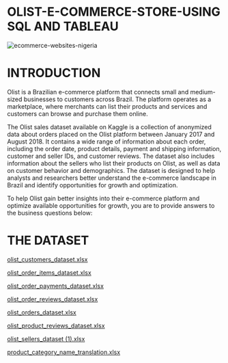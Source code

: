 # OLIST-E-COMMERCE-STORE-USING SQL AND TABLEAU

![ecommerce-websites-nigeria](https://github.com/Hykze1/OLIST-E-COMMERCE-STORE-/assets/100960483/e75c3410-fe12-4477-b436-aa56d3fc3b89)

# INTRODUCTION
Olist is a Brazilian e-commerce platform that connects small and medium-sized businesses to customers across Brazil. The platform operates as a marketplace, where merchants can list their products and services and customers can browse and purchase them online. 

The Olist sales dataset available on Kaggle is a collection of anonymized data about orders placed on the Olist platform between January 2017 and August 2018. It contains a wide range of information about each order, including the order date, product details, payment and shipping information, customer and seller IDs, and customer reviews. The dataset also includes information about the sellers who list their products on Olist, as well as data on customer behavior and demographics. The dataset is designed to help analysts and researchers better understand the e-commerce landscape in Brazil and identify opportunities for growth and optimization. 

To help Olist gain better insights into their e-commerce platform and optimize available opportunities for growth, you are to provide answers to the business questions below:

# THE DATASET


[olist_customers_dataset.xlsx](https://github.com/Hykze1/OLIST-E-COMMERCE-STORE-/files/12190322/olist_customers_dataset.xlsx)

[olist_order_items_dataset.xlsx](https://github.com/Hykze1/OLIST-E-COMMERCE-STORE-/files/12190323/olist_order_items_dataset.xlsx)

[olist_order_payments_dataset.xlsx](https://github.com/Hykze1/OLIST-E-COMMERCE-STORE-/files/12190324/olist_order_payments_dataset.xlsx)

[olist_order_reviews_dataset.xlsx](https://github.com/Hykze1/OLIST-E-COMMERCE-STORE-/files/12190325/olist_order_reviews_dataset.xlsx)

[olist_orders_dataset.xlsx](https://github.com/Hykze1/OLIST-E-COMMERCE-STORE-/files/12190326/olist_orders_dataset.xlsx)

[olist_product_reviews_dataset.xlsx](https://github.com/Hykze1/OLIST-E-COMMERCE-STORE-/files/12190327/olist_product_reviews_dataset.xlsx)

[olist_sellers_dataset (1).xlsx](https://github.com/Hykze1/OLIST-E-COMMERCE-STORE-/files/12190328/olist_sellers_dataset.1.xlsx)

[product_category_name_translation.xlsx](https://github.com/Hykze1/OLIST-E-COMMERCE-STORE-/files/12190329/product_category_name_translation.xlsx)



